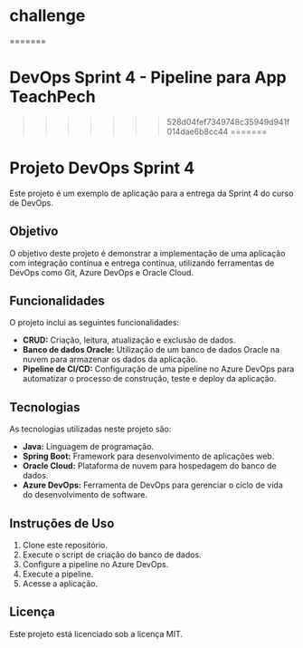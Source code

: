 # challenge
=======
# DevOps Sprint 4 - Pipeline para App TeachPech
>>>>>>> 528d04fef7349748c35949d941f014dae6b8cc44
=======
# Projeto DevOps Sprint 4

Este projeto é um exemplo de aplicação para a entrega da Sprint 4 do curso de DevOps.

## Objetivo

O objetivo deste projeto é demonstrar a implementação de uma aplicação com integração contínua e entrega contínua, utilizando ferramentas de DevOps como Git, Azure DevOps e Oracle Cloud.

## Funcionalidades

O projeto inclui as seguintes funcionalidades:

* **CRUD:** Criação, leitura, atualização e exclusão de dados.
* **Banco de dados Oracle:** Utilização de um banco de dados Oracle na nuvem para armazenar os dados da aplicação.
* **Pipeline de CI/CD:** Configuração de uma pipeline no Azure DevOps para automatizar o processo de construção, teste e deploy da aplicação.

## Tecnologias

As tecnologias utilizadas neste projeto são:

* **Java:** Linguagem de programação.
* **Spring Boot:** Framework para desenvolvimento de aplicações web.
* **Oracle Cloud:** Plataforma de nuvem para hospedagem do banco de dados.
* **Azure DevOps:** Ferramenta de DevOps para gerenciar o ciclo de vida do desenvolvimento de software.

## Instruções de Uso

1. Clone este repositório.
2. Execute o script de criação do banco de dados.
3. Configure a pipeline no Azure DevOps.
4. Execute a pipeline.
5. Acesse a aplicação.

## Licença

Este projeto está licenciado sob a licença MIT.
